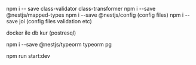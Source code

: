 npm i -- save class-validator class-transformer
npm i --save @nestjs/mapped-types
npm i --save @nestjs/config (config files)
npm i --save joi (config files validation etc)

docker ile db kur (postresql)

npm i --save @nestjs/typeorm typeorm pg



npm run start:dev